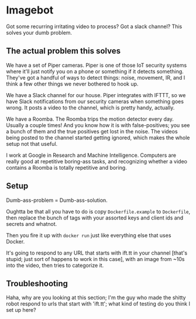 # Imagebot
Got some recurring irritating video to process?  Got a slack channel?  This solves your dumb problem.

## The actual problem this solves

We have a set of Piper cameras.  Piper is one of those IoT security systems where it'll just notify you on a phone or something if it detects something.  They've got a handful of ways to detect things: noise, movement, IR, and I think a few other things we never bothered to hook up.

We have a Slack channel for our house.  Piper integrates with IFTTT, so we have Slack notifications from our security cameras when something goes wrong.  It posts a video to the channel, which is pretty handy, actually.

We have a Roomba.  The Roomba trips the motion detector every day.  Usually a couple times!  And you know how it is with false-positives; you see a bunch of them and the true positives get lost in the noise.  The videos being posted to the channel started getting ignored, which makes the whole setup not that useful.

I work at Google in Research and Machine Intelligence.  Computers are really good at repetitive boring-ass tasks, and recognizing whether a video contains a Roomba is totally repetitive and boring.

## Setup

Dumb-ass-problem = Dumb-ass-solution.

Oughtta be that all you have to do is copy `Dockerfile.example` to `Dockerfile`, then replace the bunch of tags with your assorted keys and client ids and secrets and whatnot.

Then you fire it up with `docker run` just like everything else that uses Docker.

It's going to respond to any URL that starts with ift.tt in your channel [that's stupid; just sort of happens to work in this case], with an image from ~10s into the video, then tries to categorize it.

## Troubleshooting

Haha, why are you looking at this section; I'm the guy who made the shitty robot respond to urls that start with 'ift.tt'; what kind of testing do you think I set up here?
